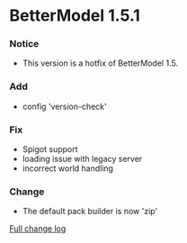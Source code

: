 # BetterModel 1.5.1

### Notice
- This version is a hotfix of BetterModel 1.5.

### Add
- config 'version-check'

### Fix
- Spigot support
- loading issue with legacy server
- incorrect world handling

### Change
- The default pack builder is now 'zip'

[Full change log](https://github.com/toxicity188/BetterModel/compare/1.5...1.5.1)